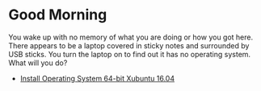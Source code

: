 # Good Morning

You wake up with no memory of what you are doing or how you got here.  There appears to be a laptop covered in sticky notes and surrounded by USB sticks.  You turn the laptop on to find out it has no operating system.  What will you do?

- [Install Operating System 64-bit Xubuntu 16.04](xubuntu/64-bit/16-04/install-operating-system.md)
